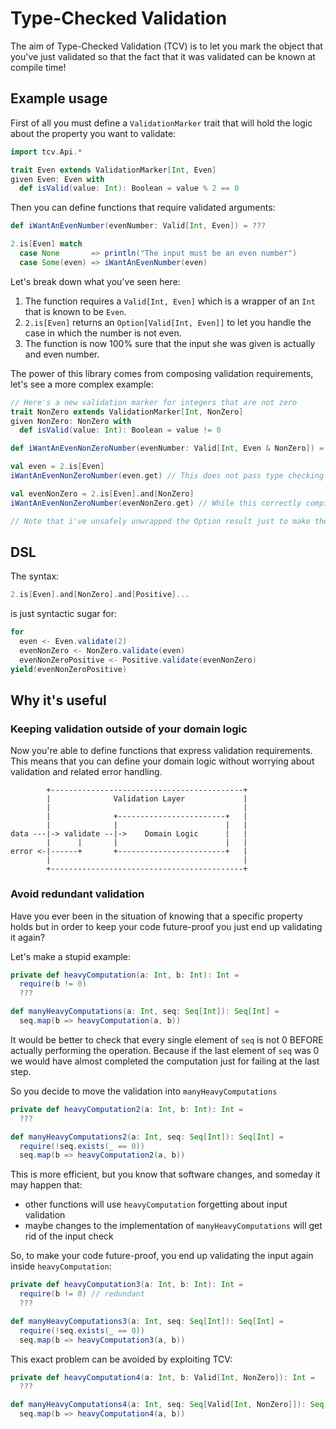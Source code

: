 # Type-Checked Validation

The aim of Type-Checked Validation (TCV) is to let you mark the object that you've just validated so that the fact that it was validated can be known at compile time!

## Example usage

First of all you must define a `ValidationMarker` trait that will hold the logic about the property you want to validate:
```scala
import tcv.Api.*

trait Even extends ValidationMarker[Int, Even]
given Even: Even with
  def isValid(value: Int): Boolean = value % 2 == 0
```

Then you can define functions that require validated arguments:
```scala
def iWantAnEvenNumber(evenNumber: Valid[Int, Even]) = ???

2.is[Even] match
  case None       => println("The input must be an even number")
  case Some(even) => iWantAnEvenNumber(even)
```

Let's break down what you've seen here:
1. The function requires a `Valid[Int, Even]` which is a wrapper of an `Int` that is known to be `Even`.
2. `2.is[Even]` returns an `Option[Valid[Int, Even]]` to let you handle the case in which the number is not even.
3. The function is now 100% sure that the input she was given is actually and even number.

The power of this library comes from composing validation requirements, let's see a more complex example:
```scala
// Here's a new validation marker for integers that are not zero
trait NonZero extends ValidationMarker[Int, NonZero]
given NonZero: NonZero with
  def isValid(value: Int): Boolean = value != 0
```

```scala
def iWantAnEvenNonZeroNumber(evenNumber: Valid[Int, Even & NonZero]) = ???

val even = 2.is[Even] 
iWantAnEvenNonZeroNumber(even.get) // This does not pass type checking as the function requires its argument to be both Even and NonZero

val evenNonZero = 2.is[Even].and[NonZero]
iWantAnEvenNonZeroNumber(evenNonZero.get) // While this correctly compiles

// Note that i've unsafely unwrapped the Option result just to make the example clearer
```

## DSL
The syntax:
```scala
2.is[Even].and[NonZero].and[Positive]...
```

is just syntactic sugar for:
```scala
for
  even <- Even.validate(2)
  evenNonZero <- NonZero.validate(even)
  evenNonZeroPositive <- Positive.validate(evenNonZero)
yield(evenNonZeroPositive)
```

## Why it's useful

### Keeping validation outside of your domain logic
Now you're able to define functions that express validation requirements.
This means that you can define your domain logic without worrying about validation and related error handling.

```
        +-------------------------------------------+
        |              Validation Layer             |
        |                                           |
        |              +------------------------+   |
        |              |                        |   |
data ---|-> validate --|->    Domain Logic      |   |
        |      |       |                        |   |
error <-|------+       +------------------------+   |
        |                                           |
        +-------------------------------------------+
```

### Avoid redundant validation
Have you ever been in the situation of knowing that a specific property holds but in order to keep your code future-proof you just end up validating it again?

Let's make a stupid example:

```scala
private def heavyComputation(a: Int, b: Int): Int =
  require(b != 0)
  ???

def manyHeavyComputations(a: Int, seq: Seq[Int]): Seq[Int] =
  seq.map(b => heavyComputation(a, b))
```

It would be better to check that every single element of `seq` is not 0 BEFORE actually performing the operation. Because if the last element of `seq` was 0 we would have almost completed the computation just for failing at the last step.

So you decide to move the validation into `manyHeavyComputations`
```scala
private def heavyComputation2(a: Int, b: Int): Int =
  ???

def manyHeavyComputations2(a: Int, seq: Seq[Int]): Seq[Int] =
  require(!seq.exists(_ == 0))
  seq.map(b => heavyComputation2(a, b))
```

This is more efficient, but you know that software changes, and someday it may happen that:
- other functions will use `heavyComputation` forgetting about input validation
- maybe changes to the implementation of `manyHeavyComputations` will get rid of the input check

So, to make your code future-proof, you end up validating the input again inside `heavyComputation`:

```scala
private def heavyComputation3(a: Int, b: Int): Int =
  require(b != 0) // redundant
  ???

def manyHeavyComputations3(a: Int, seq: Seq[Int]): Seq[Int] =
  require(!seq.exists(_ == 0))
  seq.map(b => heavyComputation3(a, b))
```

This exact problem can be avoided by exploiting TCV:
```scala
private def heavyComputation4(a: Int, b: Valid[Int, NonZero]): Int =
  ???

def manyHeavyComputations4(a: Int, seq: Seq[Valid[Int, NonZero]]): Seq[Int] =
  seq.map(b => heavyComputation4(a, b))
```
